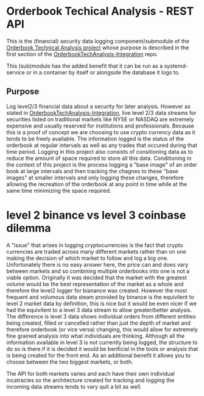 # Orderbook Techical Analysis - REST API

This is the (financial) security data logging component/submodule of the [Orderbook Technical Analysis project](https://github.com/RT-Tap/OrderbookTechAnalysis-Integration) whose purpose is described in the first section of the [OrderbookTechAnalysis-Integration](https://github.com/RT-Tap/OrderbookTechAnalysis-Integration) repo. 

This (sub)module has the added benefit that it can be run as a systemd-service or in a container by itself or alongside the database it logs to.

## Purpose
Log level2/3 financial data about a security for later analysis.  However as stated in [OrderbookTechAnalysis-Integration](https://github.com/RT-Tap/OrderbookTechAnalysis-Integration), live level 2/3 data streams for securities listed on traditional markets like NYSE or NASDAQ are extremely expensive and usually reserved for institutions and professionals.  Because this is a proof of concept we are choosing to use crypto currency data as it tends to be freely available.  The information logged is the status of the orderbook at regular intervals as well as any trades that occured during that time period.  Logging in this project also consists of consitioning data as to reduce the amount of space required to store all this data.  Conditioning in the context of this project is the process logging a "base image" of an order book at large intervals and then tracking the chagnes to these "base images" at smaller intervals and only logging these changes, therefore allowing the recreation of the orderbook at any point in time while at the same time minimizing the space required. 

# level 2 binance vs level 3 coinbase dilemma
A "issue" that arises in logging cryptocurrencies is the fact that crypto currencies are traded across many different markets rather than on one making the decision of which market to follow and log a big one.  Unfortunately there is no easy answer here, the price can and does vary between markets and so combining multiple orderbooks into one is not a viable option.  Originally it was decided that the market with the greatest volume would be the best representation of the market as a whole and therefore the level2 logger for bianance was created.  However the most frequent and volumous data steam provided by binance is the equivilent to level 2 market data by definition, this is nice but it would be even nicer if we had the equivilent to a level 3 data stream to allow greater/better analysis.  The difference is level 3 data shows individual orders from different entities being created, filled or cancelled rather than just the depth of market and therefore orderbook (or vice versa) changing, this would allow for extremely fine grained analysis into what individuals are thinking. Although all the information available in level 3 is not currently being logged, the structure to do so is there if it is decided it would be benficial in the tools or analysis that is being created for the front end.  As an additional benefit it allows you to choose between the two biggest markets, or both.

The API for both markets varies and each have their own individual incatracies so the architecture created for tracking and logging the incoming data streams tends to vary quit a bit as well.